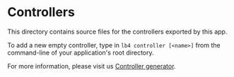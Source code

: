 # Controllers

This directory contains source files for the controllers exported by this app.

To add a new empty controller, type in `lb4 controller [<name>]` from the
command-line of your application's root directory.

For more information, please visit us
[Controller generator](http://loopback.io/doc/en/lb4/Controller-generator.html).
